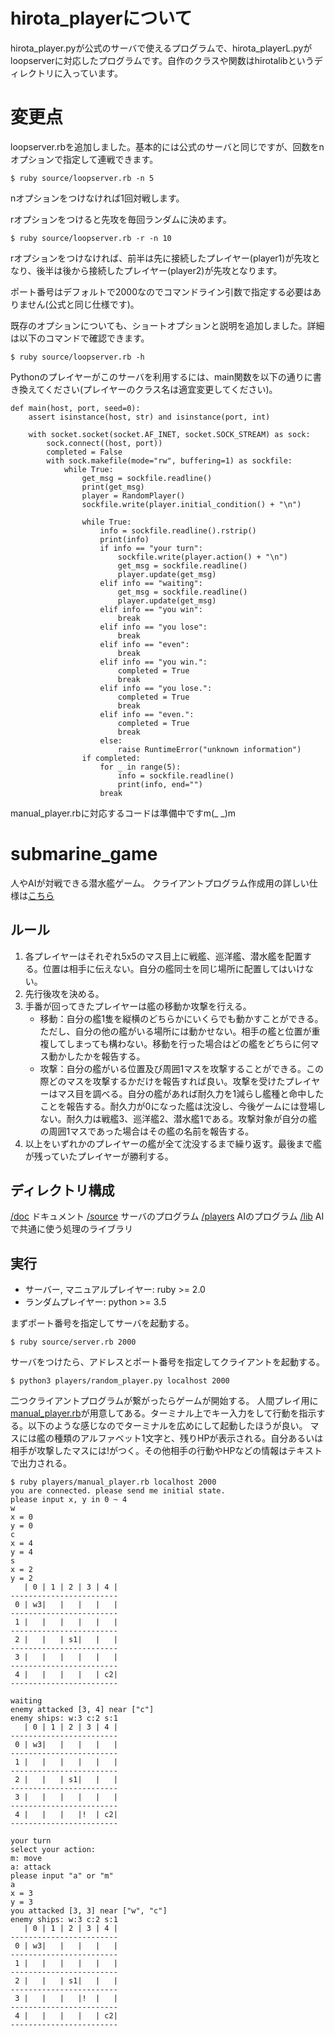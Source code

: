 # hirota_playerについて
hirota_player.pyが公式のサーバで使えるプログラムで、hirota_playerL.pyがloopserverに対応したプログラムです。自作のクラスや関数はhirotalibというディレクトリに入っています。

# 変更点
loopserver.rbを追加しました。基本的には公式のサーバと同じですが、回数をnオプションで指定して連戦できます。
```
$ ruby source/loopserver.rb -n 5
```
nオプションをつけなければ1回対戦します。

rオプションをつけると先攻を毎回ランダムに決めます。
```
$ ruby source/loopserver.rb -r -n 10
```
rオプションをつけなければ、前半は先に接続したプレイヤー(player1)が先攻となり、後半は後から接続したプレイヤー(player2)が先攻となります。

ポート番号はデフォルトで2000なのでコマンドライン引数で指定する必要はありません(公式と同じ仕様です)。

既存のオプションについても、ショートオプションと説明を追加しました。詳細は以下のコマンドで確認できます。
```
$ ruby source/loopserver.rb -h
```
Pythonのプレイヤーがこのサーバを利用するには、main関数を以下の通りに書き換えてください(プレイヤーのクラス名は適宜変更してください)。
```
def main(host, port, seed=0):
    assert isinstance(host, str) and isinstance(port, int)

    with socket.socket(socket.AF_INET, socket.SOCK_STREAM) as sock:
        sock.connect((host, port))
        completed = False
        with sock.makefile(mode="rw", buffering=1) as sockfile:
            while True:
                get_msg = sockfile.readline()
                print(get_msg)
                player = RandomPlayer()
                sockfile.write(player.initial_condition() + "\n")

                while True:
                    info = sockfile.readline().rstrip()
                    print(info)
                    if info == "your turn":
                        sockfile.write(player.action() + "\n")
                        get_msg = sockfile.readline()
                        player.update(get_msg)
                    elif info == "waiting":
                        get_msg = sockfile.readline()
                        player.update(get_msg)
                    elif info == "you win":
                        break
                    elif info == "you lose":
                        break
                    elif info == "even":
                        break
                    elif info == "you win.":
                        completed = True
                        break
                    elif info == "you lose.":
                        completed = True
                        break
                    elif info == "even.":
                        completed = True
                        break
                    else:
                        raise RuntimeError("unknown information")
                if completed:
                    for _ in range(5):
                        info = sockfile.readline()
                        print(info, end="")
                    break
```
manual_player.rbに対応するコードは準備中ですm(_ _)m

# submarine_game
人やAIが対戦できる潜水艦ゲーム。 
クライアントプログラム作成用の詳しい仕様は[こちら](/doc/document.md)

## ルール
1. 各プレイヤーはそれぞれ5x5のマス目上に戦艦、巡洋艦、潜水艦を配置する。位置は相手に伝えない。自分の艦同士を同じ場所に配置してはいけない。
2. 先行後攻を決める。
3. 手番が回ってきたプレイヤーは艦の移動か攻撃を行える。
    * 移動：自分の艦1隻を縦横のどちらかにいくらでも動かすことができる。ただし、自分の他の艦がいる場所には動かせない。相手の艦と位置が重複してしまっても構わない。移動を行った場合はどの艦をどちらに何マス動かしたかを報告する。
    * 攻撃：自分の艦がいる位置及び周囲1マスを攻撃することができる。この際どのマスを攻撃するかだけを報告すれば良い。攻撃を受けたプレイヤーはマス目を調べる。自分の艦があれば耐久力を1減らし艦種と命中したことを報告する。耐久力が0になった艦は沈没し、今後ゲームには登場しない。耐久力は戦艦3、巡洋艦2、潜水艦1である。攻撃対象が自分の艦の周囲1マスであった場合はその艦の名前を報告する。
4. 以上をいずれかのプレイヤーの艦が全て沈没するまで繰り返す。最後まで艦が残っていたプレイヤーが勝利する。

## ディレクトリ構成
[/doc](/doc) ドキュメント 
[/source](/source) サーバのプログラム 
[/players](/players) AIのプログラム 
[/lib](/lib) AIで共通に使う処理のライブラリ 


## 実行
- サーバー, マニュアルプレイヤー: ruby >= 2.0
- ランダムプレイヤー: python >= 3.5

まずポート番号を指定してサーバを起動する。
```
$ ruby source/server.rb 2000
```
サーバをつけたら、アドレスとポート番号を指定してクライアントを起動する。
```
$ python3 players/random_player.py localhost 2000
```
二つクライアントプログラムが繋がったらゲームが開始する。 
人間プレイ用に[manual_player.rb](/players/manual_player.rb)が用意してある。ターミナル上でキー入力をして行動を指示する。以下のような感じなのでターミナルを広めにして起動したほうが良い。 
マスには艦の種類のアルファベット1文字と、残りHPが表示される。自分あるいは相手が攻撃したマスには!がつく。その他相手の行動やHPなどの情報はテキストで出力される。 
```
$ ruby players/manual_player.rb localhost 2000
you are connected. please send me initial state.
please input x, y in 0 ~ 4
w
x = 0
y = 0
c
x = 4
y = 4
s
x = 2
y = 2
   | 0 | 1 | 2 | 3 | 4 |
------------------------
 0 | w3|   |   |   |   |
------------------------
 1 |   |   |   |   |   |
------------------------
 2 |   |   | s1|   |   |
------------------------
 3 |   |   |   |   |   |
------------------------
 4 |   |   |   |   | c2|
------------------------

waiting
enemy attacked [3, 4] near ["c"]
enemy ships: w:3 c:2 s:1
   | 0 | 1 | 2 | 3 | 4 |
------------------------
 0 | w3|   |   |   |   |
------------------------
 1 |   |   |   |   |   |
------------------------
 2 |   |   | s1|   |   |
------------------------
 3 |   |   |   |   |   |
------------------------
 4 |   |   |   |!  | c2|
------------------------

your turn
select your action:
m: move
a: attack
please input "a" or "m"
a
x = 3
y = 3
you attacked [3, 3] near ["w", "c"]
enemy ships: w:3 c:2 s:1
   | 0 | 1 | 2 | 3 | 4 |
------------------------
 0 | w3|   |   |   |   |
------------------------
 1 |   |   |   |   |   |
------------------------
 2 |   |   | s1|   |   |
------------------------
 3 |   |   |   |!  |   |
------------------------
 4 |   |   |   |   | c2|
------------------------

```
